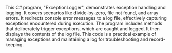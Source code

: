 
This C# program, "ExceptionLogger", demonstrates exception handling and logging. It covers scenarios like divide-by-zero, file not found, and array errors. It redirects console error messages to a log file, effectively capturing exceptions encountered during execution. The program includes methods that deliberately trigger exceptions, which are caught and logged. It then displays the contents of the log file. This code is a practical example of managing exceptions and maintaining a log for troubleshooting and record-keeping.
